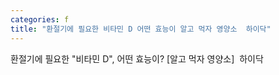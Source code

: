 ```yaml
---
categories: f
title: "환절기에 필요한 비타민 D 어떤 효능이 알고 먹자 영양소  하이닥"
---
```

환절기에 필요한 "비타민 D", 어떤 효능이? [알고 먹자 영양소]&nbsp;&nbsp;하이닥